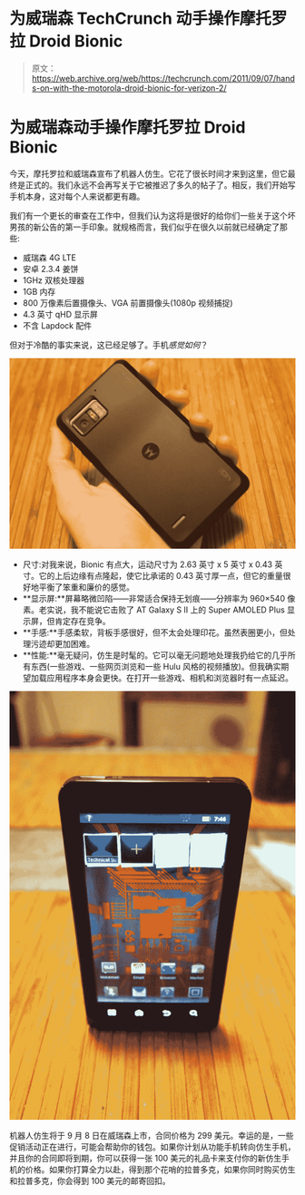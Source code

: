 # 为威瑞森 TechCrunch 动手操作摩托罗拉 Droid Bionic

> 原文：<https://web.archive.org/web/https://techcrunch.com/2011/09/07/hands-on-with-the-motorola-droid-bionic-for-verizon-2/>

# 为威瑞森动手操作摩托罗拉 Droid Bionic

今天，摩托罗拉和威瑞森宣布了机器人仿生。它花了很长时间才来到这里，但它最终是正式的。我们永远不会再写关于它被推迟了多久的帖子了。相反，我们开始写手机本身，这对每个人来说都更有趣。

我们有一个更长的审查在工作中，但我们认为这将是很好的给你们一些关于这个坏男孩的新公告的第一手印象。就规格而言，我们似乎在很久以前就已经确定了那些:

*   威瑞森 4G LTE
*   安卓 2.3.4 姜饼
*   1GHz 双核处理器
*   1GB 内存
*   800 万像素后置摄像头、VGA 前置摄像头(1080p 视频捕捉)
*   4.3 英寸 qHD 显示屏
*   不含 Lapdock 配件

但对于冷酷的事实来说，这已经足够了。手机*感觉如何*？

[![](img/108ade8b9b42621e08e6ec6e7b1999c2.png "Droid Bionic")](https://web.archive.org/web/20230205011711/https://techcrunch.com/wp-content/uploads/2011/09/p10115032.jpg)

*   尺寸:对我来说，Bionic 有点大，运动尺寸为 2.63 英寸 x 5 英寸 x 0.43 英寸。它的上后边缘有点隆起，使它比承诺的 0.43 英寸厚一点，但它的重量很好地平衡了笨重和廉价的感觉。
*   **显示屏:**屏幕略微凹陷——非常适合保持无划痕——分辨率为 960×540 像素。老实说，我不能说它击败了 AT Galaxy S II 上的 Super AMOLED Plus 显示屏，但肯定存在竞争。
*   **手感:**手感柔软，背板手感很好，但不太会处理印花。虽然表圈更小，但处理污迹却更加困难。
*   **性能:**毫无疑问，仿生是时髦的。它可以毫无问题地处理我扔给它的几乎所有东西(一些游戏、一些网页浏览和一些 Hulu 风格的视频播放)。但我确实期望加载应用程序本身会更快。在打开一些游戏、相机和浏览器时有一点延迟。

[![](img/50aa546551dc13739ff2d4da5f586138.png "Droid Bionic")](https://web.archive.org/web/20230205011711/https://techcrunch.com/wp-content/uploads/2011/09/p10115262.jpg)

机器人仿生将于 9 月 8 日在威瑞森上市，合同价格为 299 美元。幸运的是，一些促销活动正在进行，可能会帮助你的钱包。如果你计划从功能手机转向仿生手机，并且你的合同即将到期，你可以获得一张 100 美元的礼品卡来支付你的新仿生手机的价格。如果你打算全力以赴，得到那个花哨的拉普多克，如果你同时购买仿生和拉普多克，你会得到 100 美元的邮寄回扣。